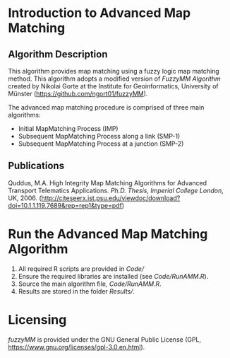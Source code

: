 # Introduction to Advanced Map Matching

## Algorithm Description
This algorithm provides map matching using a fuzzy logic map matching method. This algorithm adopts a modified version of *FuzzyMM Algorithm* created by Nikolai Gorte at the Institute for Geoinformatics, University of Münster (https://github.com/ngort01/fuzzyMM).
 
The advanced map matching procedure is comprised of three main algorithms:
* Initial MapMatching Process (IMP)
* Subsequent MapMatching Process along a link (SMP-1)
* Subsequent MapMatching Process at a junction (SMP-2)

## Publications
Quddus, M.A. High Integrity Map Matching Algorithms for Advanced Transport Telematics Applications. *Ph.D. Thesis, Imperial College London*, UK, 2006. (http://citeseerx.ist.psu.edu/viewdoc/download?doi=10.1.1.119.7689&rep=rep1&type=pdf)

# Run the Advanced Map Matching Algorithm
1. All required R scripts are provided in *Code/*
2. Ensure the required libraries are installed (see *Code/RunAMM.R*).
3. Source the main algorithm file, *Code/RunAMM.R*.
4. Results are stored in the folder *Results/*.

# Licensing
*fuzzyMM* is provided under the GNU General Public License (GPL, https://www.gnu.org/licenses/gpl-3.0.en.html).





